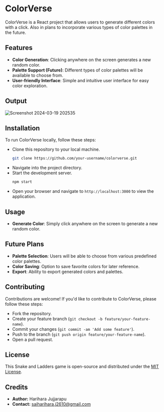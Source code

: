 # ColorVerse

ColorVerse is a React project that allows users to generate different colors with a click. Also in plans to incorporate various types of color palettes in the future.

## Features

- **Color Generation**: Clicking anywhere on the screen generates a new random color.
- **Palette Support (Future)**: Different types of color palettes will be available to choose from.
- **User-friendly Interface**: Simple and intuitive user interface for easy color exploration.

## Output

![Screenshot 2024-03-19 202535](https://github.com/HariharaJujjarapu/ColorVerse/assets/147144092/7ca1e52d-faaf-41b5-ba19-bdbf8828f2d6)

## Installation

To run ColorVerse locally, follow these steps:

- Clone this repository to your local machine.
  ```bash
  git clone https://github.com/your-username/colorverse.git
  ```
- Navigate into the project directory.
- Start the development server.
  ```bash
  npm start
  ```
-  Open your browser and navigate to `http://localhost:3000` to view the application.

## Usage

- **Generate Color**: Simply click anywhere on the screen to generate a new random color.

## Future Plans

- **Palette Selection**: Users will be able to choose from various predefined color palettes.
- **Color Saving**: Option to save favorite colors for later reference.
- **Export**: Ability to export generated colors and palettes.

## Contributing

Contributions are welcome! If you'd like to contribute to ColorVerse, please follow these steps:

- Fork the repository.
- Create your feature branch (`git checkout -b feature/your-feature-name`).
- Commit your changes (`git commit -am 'Add some feature'`).
- Push to the branch (`git push origin feature/your-feature-name`).
- Open a pull request.

## License

This Snake and Ladders game is open-source and distributed under the [MIT License](LICENSE).

## Credits

- **Author:** Harihara Jujjarapu
- **Contact:** saiharihara.j2610@gmail.com
